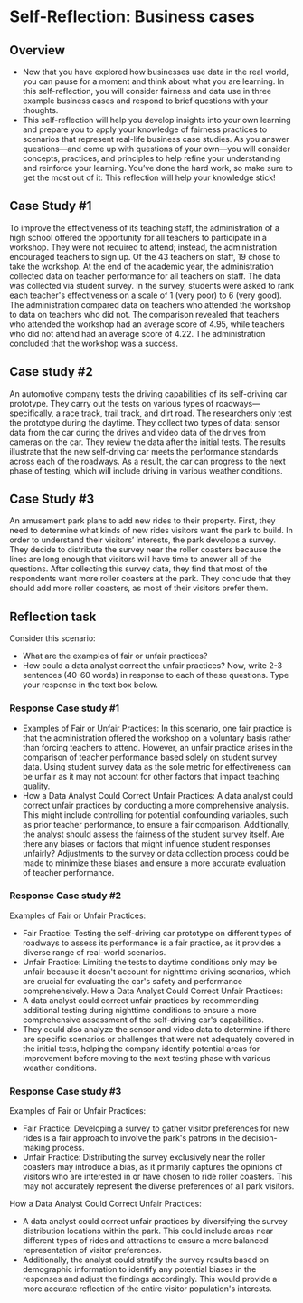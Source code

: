 # Self-Reflection: Business cases

## Overview

- Now that you have explored how businesses use data in the real world, you can pause for a moment and think about what you are learning. In this self-reflection, you will consider fairness and data use in three example business cases and respond to brief questions with your thoughts.
- This self-reflection will help you develop insights into your own learning and prepare you to apply your knowledge of fairness practices to scenarios that represent real-life business case studies. As you answer questions—and come up with questions of your own—you will consider concepts, practices, and principles to help refine your understanding and reinforce your learning. You’ve done the hard work, so make sure to get the most out of it: This reflection will help your knowledge stick!

## Case Study #1

To improve the effectiveness of its teaching staff, the administration of a high school offered the opportunity for all teachers to participate in a workshop. They were not required to attend; instead, the administration encouraged teachers to sign up. Of the 43 teachers on staff, 19 chose to take the workshop.
At the end of the academic year, the administration collected data on teacher performance for all teachers on staff. The data was collected via student survey. In the survey, students were asked to rank each teacher's effectiveness on a scale of 1 (very poor) to 6 (very good).
The administration compared data on teachers who attended the workshop to data on teachers who did not. The comparison revealed that teachers who attended the workshop had an average score of 4.95, while teachers who did not attend had an average score of 4.22. The administration concluded that the workshop was a success.

## Case study #2

An automotive company tests the driving capabilities of its self-driving car prototype. They carry out the tests on various types of roadways—specifically, a race track, trail track, and dirt road.
The researchers only test the prototype during the daytime. They collect two types of data: sensor data from the car during the drives and video data of the drives from cameras on the car.
They review the data after the initial tests. The results illustrate that the new self-driving car meets the performance standards across each of the roadways. As a result, the car can progress to the next phase of testing, which will include driving in various weather conditions.

## Case Study #3

An amusement park plans to add new rides to their property. First, they need to determine what kinds of new rides visitors want the park to build. In order to understand their visitors’ interests, the park develops a survey.
They decide to distribute the survey near the roller coasters because the lines are long enough that visitors will have time to answer all of the questions. After collecting this survey data, they find that most of the respondents want more roller coasters at the park. They conclude that they should add more roller coasters, as most of their visitors prefer them.

## Reflection task

Consider this scenario:

- What are the examples of fair or unfair practices?
- How could a data analyst correct the unfair practices?
Now, write 2-3 sentences (40-60 words) in response to each of these questions. Type your response in the text box below.

### Response Case study #1

- Examples of Fair or Unfair Practices:
In this scenario, one fair practice is that the administration offered the workshop on a voluntary basis rather than forcing teachers to attend. However, an unfair practice arises in the comparison of teacher performance based solely on student survey data. Using student survey data as the sole metric for effectiveness can be unfair as it may not account for other factors that impact teaching quality.
- How a Data Analyst Could Correct Unfair Practices:
A data analyst could correct unfair practices by conducting a more comprehensive analysis. This might include controlling for potential confounding variables, such as prior teacher performance, to ensure a fair comparison.
Additionally, the analyst should assess the fairness of the student survey itself. Are there any biases or factors that might influence student responses unfairly? Adjustments to the survey or data collection process could be made to minimize these biases and ensure a more accurate evaluation of teacher performance.

### Response Case study #2

Examples of Fair or Unfair Practices:

- Fair Practice: Testing the self-driving car prototype on different types of roadways to assess its performance is a fair practice, as it provides a diverse range of real-world scenarios.
- Unfair Practice: Limiting the tests to daytime conditions only may be unfair because it doesn't account for nighttime driving scenarios, which are crucial for evaluating the car's safety and performance comprehensively.
How a Data Analyst Could Correct Unfair Practices:
- A data analyst could correct unfair practices by recommending additional testing during nighttime conditions to ensure a more comprehensive assessment of the self-driving car's capabilities.
- They could also analyze the sensor and video data to determine if there are specific scenarios or challenges that were not adequately covered in the initial tests, helping the company identify potential areas for improvement before moving to the next testing phase with various weather conditions.

### Response Case study #3

Examples of Fair or Unfair Practices:

- Fair Practice: Developing a survey to gather visitor preferences for new rides is a fair approach to involve the park's patrons in the decision-making process.
- Unfair Practice: Distributing the survey exclusively near the roller coasters may introduce a bias, as it primarily captures the opinions of visitors who are interested in or have chosen to ride roller coasters. This may not accurately represent the diverse preferences of all park visitors.

How a Data Analyst Could Correct Unfair Practices:

- A data analyst could correct unfair practices by diversifying the survey distribution locations within the park. This could include areas near different types of rides and attractions to ensure a more balanced representation of visitor preferences.
- Additionally, the analyst could stratify the survey results based on demographic information to identify any potential biases in the responses and adjust the findings accordingly. This would provide a more accurate reflection of the entire visitor population's interests.
